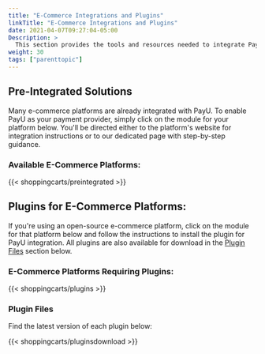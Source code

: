 ```yaml
---
title: "E-Commerce Integrations and Plugins"
linkTitle: "E-Commerce Integrations and Plugins"
date: 2021-04-07T09:27:04-05:00
Description: >
  This section provides the tools and resources needed to integrate PayU with various e-commerce platforms and shopping cart solutions. Whether you're using a pre-integrated platform or need to install a plugin, you'll find the necessary steps to get started with seamless payment integration.
weight: 30
tags: ["parenttopic"]
---
```


## Pre-Integrated Solutions

Many e-commerce platforms are already integrated with PayU. To enable PayU as your payment provider, simply click on the module for your platform below. You'll be directed either to the platform's website for integration instructions or to our dedicated page with step-by-step guidance.

### Available E-Commerce Platforms:

{{< shoppingcarts/preintegrated >}}

## Plugins for E-Commerce Platforms:

If you're using an open-source e-commerce platform, click on the module for that platform below and follow the instructions to install the plugin for PayU integration. All plugins are also available for download in the [Plugin Files](#plugin-files) section below.

### E-Commerce Platforms Requiring Plugins:

{{< shoppingcarts/plugins >}}

### Plugin Files

Find the latest version of each plugin below:

{{< shoppingcarts/pluginsdownload >}}
